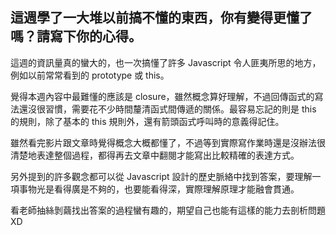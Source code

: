 ## 這週學了一大堆以前搞不懂的東西，你有變得更懂了嗎？請寫下你的心得。

這週的資訊量真的蠻大的，也一次搞懂了許多 Javascript 令人匪夷所思的地方，例如以前常常看到的 prototype 或 this。

覺得本週內容中最難懂的應該是 closure，雖然概念算好理解，不過回傳函式的寫法還沒很習慣，需要花不少時間釐清函式間傳遞的關係。最容易忘記的則是 this 的規則，除了基本的 this 規則外，還有箭頭函式呼叫時的意義得記住。

雖然看完影片跟文章時覺得概念大概都懂了，不過等到實際寫作業時還是沒辦法很清楚地表達整個過程，都得再去文章中翻閱才能寫出比較精確的表達方式。

另外提到的許多觀念都可以從 Javascript 設計的歷史脈絡中找到答案，要理解一項事物光是看得廣是不夠的，也要能看得深，實際理解原理才能融會貫通。

看老師抽絲剝繭找出答案的過程蠻有趣的，期望自己也能有這樣的能力去剖析問題 XD